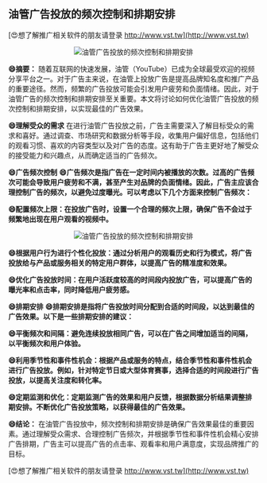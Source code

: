 ## **油管广告投放的频次控制和排期安排**

[😍想了解推广相关软件的朋友请登录 http://www.vst.tw](http://www.vst.tw)

 <center><img src="https://vst.tw/MP4/tuiguang/png/2.png" alt="油管广告投放的频次控制和排期安排"></center>

**😄摘要：**
随着互联网的快速发展，油管（YouTube）已成为全球最受欢迎的视频分享平台之一。对于广告主来说，在油管上投放广告是提高品牌知名度和推广产品的重要途径。然而，频繁的广告投放可能会引发用户疲劳和负面情绪。因此，对于油管广告的频次控制和排期安排至关重要。本文将讨论如何优化油管广告投放的频次控制和排期安排，以实现最佳的广告效果。

**😄理解受众的需求**
在进行油管广告投放之前，广告主需要深入了解目标受众的需求和喜好。通过调查、市场研究和数据分析等手段，收集用户偏好信息，包括他们的观看习惯、喜欢的内容类型以及对广告的态度。这有助于广告主更好地了解受众的接受能力和兴趣点，从而确定适当的广告频次。

**😄广告频次控制**
**😄广告频次是指广告在一定时间内被播放的次数。过高的广告频次可能会导致用户疲劳和不满，甚至产生对品牌的负面情绪。因此，广告主应该合理控制广告的频次，以避免过度曝光。可以考虑以下几个方面来控制广告频次：**

**😄配置频次上限：在投放广告时，设置一个合理的频次上限，确保广告不会过于频繁地出现在用户观看的视频中。**

 <center><img src="https://vst.tw/MP4/tuiguang/png/4.png" alt="油管广告投放的频次控制和排期安排"></center>

**😄根据用户行为进行个性化投放：通过分析用户的观看历史和行为模式，将广告投放给与产品或服务相关的特定用户群体，以提高广告的精准度和效果。**

**😄优化广告投放时间：在用户活跃度较高的时间段内投放广告，可以提高广告的曝光率和点击率，同时降低用户疲劳感。**

**😄排期安排**
**😄排期安排是指将广告投放时间分配到合适的时间段，以达到最佳的广告效果。以下是一些排期安排的建议：**

**😄平衡频次和间隔：避免连续投放相同广告，可以在广告之间增加适当的间隔，以平衡频次和用户体验。**

**😄利用季节性和事件性机会：根据产品或服务的特点，结合季节性和事件性机会进行广告投放。例如，针对特定节日或大型体育赛事，选择合适的时间段进行广告投放，以提高关注度和转化率。**

**😄定期监测和优化：定期监测广告的效果和用户反馈，根据数据分析结果调整排期安排。不断优化广告投放策略，以获得最佳的广告效果。**

**😄结论：**
在油管广告投放中，频次控制和排期安排是确保广告效果最佳的重要因素。通过理解受众需求、合理控制广告频次，并根据季节性和事件性机会精心安排广告排期，广告主可以提高广告的点击率、观看率和用户满意度，实现品牌推广的目标。

[😍想了解推广相关软件的朋友请登录 http://www.vst.tw](http://www.vst.tw)



